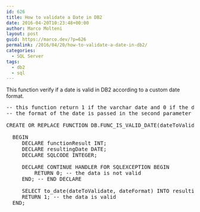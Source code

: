 ```yaml
---
id: 626
title: How to validate a Date in DB2
date: 2016-04-20T10:23:48+00:00
author: Marco Molteni
layout: post
guid: https://marco.dev/?p=626
permalink: /2016/04/20/how-to-validate-a-date-in-db2/
categories:
  - SQL Server
tags:
  - db2
  - sql
---
```

This function verify if a date is valid in DB2 according to a custom date format.

<pre class="brush: sql; title: ; notranslate" title="">-- this function return 1 if the varchar date and 0 if the date is not valid
-- the format of the date is passed in the second parameter (ex. mm/dd/yyyy)

CREATE OR REPLACE FUNCTION DB.FUNC_IS_VALID_DATE(dateToValidate VARCHAR(20), dateFormat VARCHAR(20)) RETURNS INTEGER

  BEGIN
     DECLARE functionResult INT;
     DECLARE resultingDate DATE;
     DECLARE SQLCODE INTEGER;

     DECLARE CONTINUE HANDLER FOR SQLEXCEPTION BEGIN
         RETURN 0; -- the data is not valid
     END; -- END DECLARE

     SELECT to_date(dateToValidate, dateFormat) INTO resultingDate FROM SYSIBM.SYSDUMMY1;
     RETURN 1; -- the data is valid
  END;
</pre>